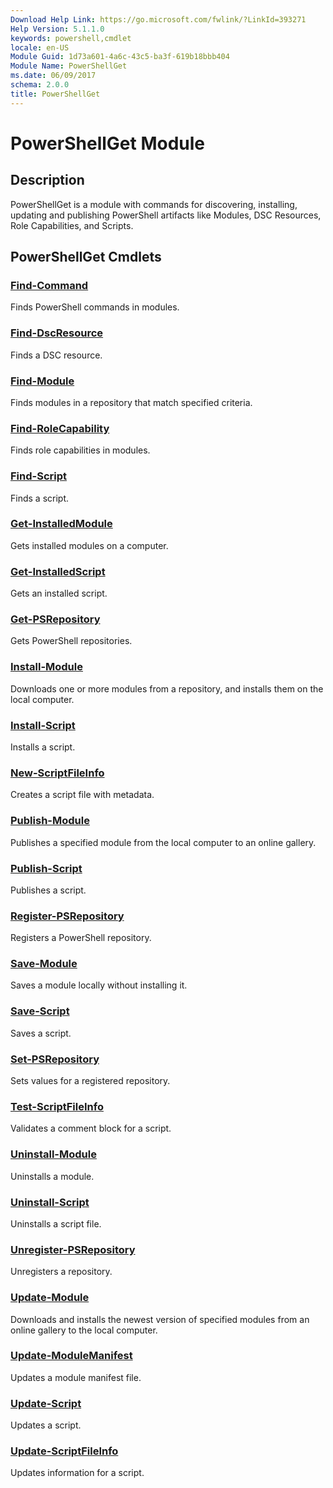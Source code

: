 ```yaml
---
Download Help Link: https://go.microsoft.com/fwlink/?LinkId=393271
Help Version: 5.1.1.0
keywords: powershell,cmdlet
locale: en-US
Module Guid: 1d73a601-4a6c-43c5-ba3f-619b18bbb404
Module Name: PowerShellGet
ms.date: 06/09/2017
schema: 2.0.0
title: PowerShellGet
---
```

# PowerShellGet Module

## Description

PowerShellGet is a module with commands for discovering, installing, updating and publishing
PowerShell artifacts like Modules, DSC Resources, Role Capabilities, and Scripts.

## PowerShellGet Cmdlets

### [Find-Command](Find-Command.md)
Finds PowerShell commands in modules.

### [Find-DscResource](Find-DscResource.md)
Finds a DSC resource.

### [Find-Module](Find-Module.md)
Finds modules in a repository that match specified criteria.

### [Find-RoleCapability](Find-RoleCapability.md)
Finds role capabilities in modules.

### [Find-Script](Find-Script.md)
Finds a script.

### [Get-InstalledModule](Get-InstalledModule.md)
Gets installed modules on a computer.

### [Get-InstalledScript](Get-InstalledScript.md)
Gets an installed script.

### [Get-PSRepository](Get-PSRepository.md)
Gets PowerShell repositories.

### [Install-Module](Install-Module.md)
Downloads one or more modules from a repository, and installs them on the local computer.

### [Install-Script](Install-Script.md)
Installs a script.

### [New-ScriptFileInfo](New-ScriptFileInfo.md)
Creates a script file with metadata.

### [Publish-Module](Publish-Module.md)
Publishes a specified module from the local computer to an online gallery.

### [Publish-Script](Publish-Script.md)
Publishes a script.

### [Register-PSRepository](Register-PSRepository.md)
Registers a PowerShell repository.

### [Save-Module](Save-Module.md)
Saves a module locally without installing it.

### [Save-Script](Save-Script.md)
Saves a script.

### [Set-PSRepository](Set-PSRepository.md)
Sets values for a registered repository.

### [Test-ScriptFileInfo](Test-ScriptFileInfo.md)
Validates a comment block for a script.

### [Uninstall-Module](Uninstall-Module.md)
Uninstalls a module.

### [Uninstall-Script](Uninstall-Script.md)
Uninstalls a script file.

### [Unregister-PSRepository](Unregister-PSRepository.md)
Unregisters a repository.

### [Update-Module](Update-Module.md)
Downloads and installs the newest version of specified modules from an online gallery to the local
computer.

### [Update-ModuleManifest](Update-ModuleManifest.md)
Updates a module manifest file.

### [Update-Script](Update-Script.md)
Updates a script.

### [Update-ScriptFileInfo](Update-ScriptFileInfo.md)
Updates information for a script.
